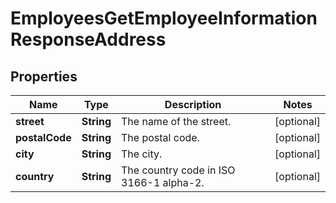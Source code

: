 

# EmployeesGetEmployeeInformationResponseAddress


## Properties

| Name | Type | Description | Notes |
|------------ | ------------- | ------------- | -------------|
|**street** | **String** | The name of the street. |  [optional] |
|**postalCode** | **String** | The postal code. |  [optional] |
|**city** | **String** | The city. |  [optional] |
|**country** | **String** | The country code in ISO 3166-1 alpha-2. |  [optional] |




